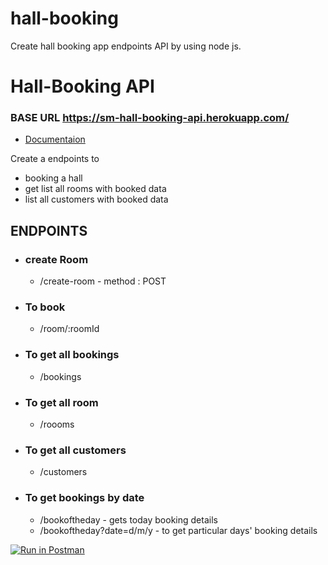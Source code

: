 # hall-booking
Create hall booking app endpoints API by using node js.

# Hall-Booking API
### BASE URL https://sm-hall-booking-api.herokuapp.com/

- [Documentaion](https://documenter.getpostman.com/view/18458042/UVREj4T4)


Create a endpoints to

*   booking a hall
*   get list all rooms with booked data
*   list all customers with booked data
    

## ENDPOINTS
*   ### create Room
    *   /create-room - method : POST

*   ### To book
    
    *   /room/:roomId
*   ### To get all bookings
    
    *   /bookings
*   ### To get all room
    *   /roooms
*   ### To get all customers
    
    *   /customers
*   ### To get bookings by date
    
    *   /bookoftheday - gets today booking details
    *   /bookoftheday?date=d/m/y - to get particular days' booking details





[![Run in Postman](https://run.pstmn.io/button.svg)](https://app.getpostman.com/run-collection/18458042-ec9db76a-0be3-4dd8-bde5-ee2fceec7944?action=collection%2Ffork&collection-url=entityId%3D18458042-ec9db76a-0be3-4dd8-bde5-ee2fceec7944%26entityType%3Dcollection%26workspaceId%3Df279ba6b-7cbb-4993-89ec-2b84c190a8df)
